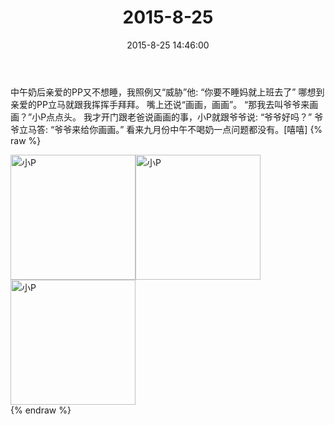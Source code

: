 ﻿---
title: 2015-8-25
date: 2015-8-25 14:46:00
tags:
categories: 妈妈
---
中午奶后亲爱的PP又不想睡，我照例又“威胁”他:
“你要不睡妈就上班去了”
哪想到亲爱的PP立马就跟我挥挥手拜拜。
嘴上还说“画画，画画”。
“那我去叫爷爷来画画？”小P点点头。
我才开门跟老爸说画画的事，小P就跟爷爷说:
“爷爷好吗？”
爷爷立马答:
“爷爷来给你画画。”
看来九月份中午不喝奶一点问题都没有。[嘻嘻]
{% raw %}
<div style="width:500 px">
<div style="float:left; width:100 px"><img src="/images/微信图片_20171011152742.jpg" width="200" alt="小P"></div>
<div style="float:left; width:100 px"><img src="/images/微信图片_20171011152755.jpg" width="200" alt="小P"></div>
<div style="float:left; width:100 px"><img src="/images/微信图片_20171011152805.jpg" width="200" alt="小P"></div>
<div style="clear:both"></div>
</div>
{% endraw %}